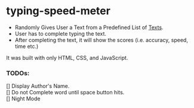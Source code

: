 # typing-speed-meter

* Randomly Gives User a Text from a Predefined List of [Texts](/Data/texts.js).
* User has to complete typing the text.
* After completing the text, it will show the scores (i.e. accuracy, speed, time etc.)

It was built with only HTML, CSS, and JavaScript.

### TODOs:
[] Display Author's Name.<br>
[] Do not Complete word until space button hits.<br>
[] Night Mode
